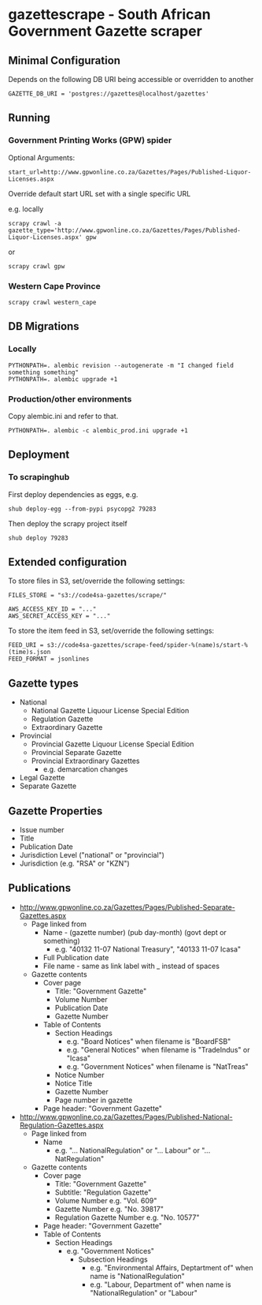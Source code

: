 # gazettescrape - South African Government Gazette scraper

## Minimal Configuration

Depends on the following DB URI being accessible or overridden to another

```
GAZETTE_DB_URI = 'postgres://gazettes@localhost/gazettes'
```

## Running

### Government Printing Works (GPW) spider

Optional Arguments:
```
start_url=http://www.gpwonline.co.za/Gazettes/Pages/Published-Liquor-Licenses.aspx
```

Override default start URL set with a single specific URL

e.g. locally

```
scrapy crawl -a gazette_type='http://www.gpwonline.co.za/Gazettes/Pages/Published-Liquor-Licenses.aspx' gpw
```
or
```
scrapy crawl gpw
```

### Western Cape Province

```
scrapy crawl western_cape
```

## DB Migrations

### Locally

```
PYTHONPATH=. alembic revision --autogenerate -m "I changed field something something"
PYTHONPATH=. alembic upgrade +1
```

### Production/other environments

Copy alembic.ini and refer to that.

```
PYTHONPATH=. alembic -c alembic_prod.ini upgrade +1
```

## Deployment

### To scrapinghub

First deploy dependencies as eggs, e.g.

```
shub deploy-egg --from-pypi psycopg2 79283
```

Then deploy the scrapy project itself

```
shub deploy 79283
```

## Extended configuration

To store files in S3, set/override the following settings:

```
FILES_STORE = "s3://code4sa-gazettes/scrape/"

AWS_ACCESS_KEY_ID = "..."
AWS_SECRET_ACCESS_KEY = "..."
```

To store the item feed in S3, set/override the following settings:

```
FEED_URI = s3://code4sa-gazettes/scrape-feed/spider-%(name)s/start-%(time)s.json
FEED_FORMAT = jsonlines
```

## Gazette types

- National
  - National Gazette Liquour License Special Edition
  - Regulation Gazette
  - Extraordinary Gazette
- Provincial
  - Provincial Gazette Liquour License Special Edition
  - Provincial Separate Gazette
  - Provincial Extraordinary Gazettes
    - e.g. demarcation changes
- Legal Gazette
- Separate Gazette

## Gazette Properties

- Issue number
- Title
- Publication Date
- Jurisdiction Level ("national" or "provincial")
- Jurisdiction (e.g. "RSA" or "KZN")

## Publications

- http://www.gpwonline.co.za/Gazettes/Pages/Published-Separate-Gazettes.aspx
  - Page linked from
    - Name - (gazette number) (pub day-month) (govt dept or something)
      - e.g. "40132 11-07 National Treasury", "40133 11-07 Icasa"
    - Full Publication date
    - File name - same as link label with _ instead of spaces
  - Gazette contents
    - Cover page
      - Title: "Government Gazette"
      - Volume Number
      - Publication Date
      - Gazette Number
    - Table of Contents
      - Section Headings
        - e.g. "Board Notices" when filename is "BoardFSB"
        - e.g. "General Notices" when filename is "TradeIndus" or "Icasa"
        - e.g. "Government Notices" when filename is "NatTreas"
      - Notice Number
      - Notice Title
      - Gazette Number
      - Page number in gazette
    - Page header: "Government Gazette"
- http://www.gpwonline.co.za/Gazettes/Pages/Published-National-Regulation-Gazettes.aspx
  - Page linked from
    - Name
      - e.g. "... NationalRegulation" or "... Labour" or "... NatRegulation"
  - Gazette contents
    - Cover page
      - Title: "Government Gazette"
      - Subtitle: "Regulation Gazette"
      - Volume Number e.g. "Vol. 609"
      - Gazette Number e.g. "No. 39817"
      - Regulation Gazette Number e.g. "No. 10577"
    - Page header: "Government Gazette"
    - Table of Contents
      - Section Headings
        - e.g. "Government Notices"
          - Subsection Headings
            - e.g. "Environmental Affairs, Deptartment of" when name is "NationalRegulation"
            - e.g. "Labour, Department of" when name is "NationalRegulation" or "Labour"